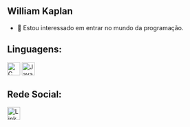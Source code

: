## William Kaplan

- 👀 Estou interessado em entrar no mundo da programação.

## Linguagens:

<a>
  <img src="https://cdn.jsdelivr.net/gh/devicons/devicon/icons/c/c-original.svg" alt="C" width="30"/>
</a>


<a>
  <img src="https://cdn.jsdelivr.net/gh/devicons/devicon/icons/javascript/javascript-original.svg" alt="JavaScript" width="30"/>
</a>

## Rede Social:

<a href="https://www.linkedin.com/in/williamrkaplan">
  <img src="https://cdn.jsdelivr.net/gh/devicons/devicon/icons/linkedin/linkedin-original.svg" alt="LinkedIn" width="30" aling="center"/>
</a>
